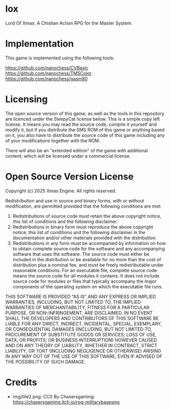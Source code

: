 # lox

Lord Of Xmas: A Chistian Action RPG for the Master System.

# Implementation

This game is implemented using the following tools:


https://github.com/nanochess/CVBasic
https://github.com/nanochess/TMSColor
https://github.com/nanochess/gasm80

# Licensing

The open source version of this game, as well as the tools in this repository
are licenced under the SleepyCat license below.
This is a simple copy left license. It means you may read the source code,
compile it yourself and modify it, but if you distribute the SMS ROM of this
game or anything based on it, you also have to distribute the source code of
this game including any of your modifications together with the ROM.

There will also be an "extended edition" of the game with additional content,
which will be licensed under a commercial license.

# Open Source Version License

Copyright (c) 2025 Xmas Engine. All rights reserved.

Redistribution and use in source and binary forms, with or without modification,
are permitted provided that the following conditions are met:

1. Redistributions of source code must retain the above copyright notice,
   this list of conditions and the following disclaimer.
2. Redistributions in binary form must reproduce the above copyright notice,
   this list of conditions and the following disclaimer in the documentation
   and/or other materials provided with the distribution.
3. Redistributions in any form must be accompanied by information on how to
   obtain complete source code for the software and any accompanying software
   that uses the software. The source code must either be included in the
   distribution or be available for no more than the cost of distribution plus
   a nominal fee, and must be freely redistributable under reasonable
   conditions. For an executable file, complete source code means the source
   code for all modules it contains. It does not include source code for modules
   or files that typically accompany the major components of the operating
   system on which the executable file runs.

THIS SOFTWARE IS PROVIDED “AS IS” AND ANY EXPRESS OR IMPLIED WARRANTIES,
INCLUDING, BUT NOT LIMITED TO, THE IMPLIED WARRANTIES OF MERCHANTABILITY,
FITNESS FOR A PARTICULAR PURPOSE, OR NON-INFRINGEMENT, ARE DISCLAIMED.
IN NO EVENT SHALL THE DEVELOPERS AND CONTRIBUTORS OF THIS SOFTWARE BE LIABLE
FOR ANY DIRECT, INDIRECT, INCIDENTAL, SPECIAL, EXEMPLARY, OR CONSEQUENTIAL
DAMAGES (INCLUDING, BUT NOT LIMITED TO, PROCUREMENT OF SUBSTITUTE GOODS OR
SERVICES; LOSS OF USE, DATA, OR PROFITS; OR BUSINESS INTERRUPTION) HOWEVER
CAUSED AND ON ANY THEORY OF LIABILITY, WHETHER IN CONTRACT, STRICT LIABILITY,
OR TORT (INCLUDING NEGLIGENCE OR OTHERWISE) ARISING IN ANY WAY OUT OF THE USE
OF THIS SOFTWARE, EVEN IF ADVISED OF THE POSSIBILITY OF SUCH DAMAGE.

# Credits

* img/tile2.png: CC0 By Chasersgaming:  https://chasersgaming.itch.io/rpg-militarybasesms


